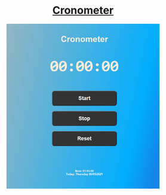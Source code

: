 <h1 align="center">
    <a href="https://andre23arruda.github.io/cronometer/index.html">Cronometer</a>
</h1>

<p align="center">
    <img alt="Cronometer" src="images/cronometer.png" width="410px" />
</p>
